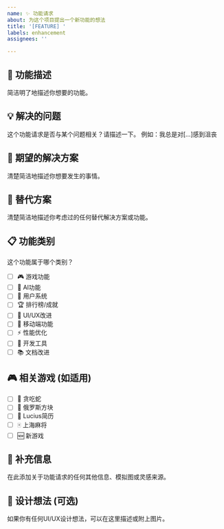 ```yaml
---
name: ✨ 功能请求
about: 为这个项目提出一个新功能的想法
title: '[FEATURE] '
labels: enhancement
assignees: ''

---
```


## 🚀 功能描述
简洁明了地描述你想要的功能。

## 💡 解决的问题
这个功能请求是否与某个问题相关？请描述一下。
例如：我总是对[...]感到沮丧

## 🎯 期望的解决方案
清楚简洁地描述你想要发生的事情。

## 🔄 替代方案
清楚简洁地描述你考虑过的任何替代解决方案或功能。

## 📋 功能类别
这个功能属于哪个类别？
- [ ] 🎮 游戏功能
- [ ] 🤖 AI功能
- [ ] 👤 用户系统
- [ ] 🏆 排行榜/成就
- [ ] 🎨 UI/UX改进
- [ ] 📱 移动端功能
- [ ] ⚡ 性能优化
- [ ] 🔧 开发工具
- [ ] 📚 文档改进

## 🎮 相关游戏 (如适用)
- [ ] 🐍 贪吃蛇
- [ ] 🧩 俄罗斯方块
- [ ] 🚀 Lucius简历
- [ ] 🀄 上海麻将
- [ ] 🆕 新游戏

## 📝 补充信息
在此添加关于功能请求的任何其他信息、模拟图或灵感来源。

## 🎨 设计想法 (可选)
如果你有任何UI/UX设计想法，可以在这里描述或附上图片。
